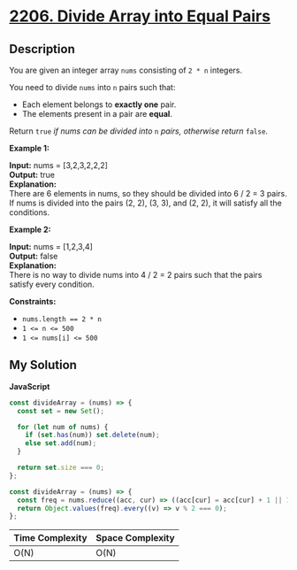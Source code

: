 # [2206. Divide Array into Equal Pairs](https://leetcode.com/problems/divide-array-into-equal-pairs)

## Description

You are given an integer array `nums` consisting of `2 * n` integers.

You need to divide `nums` into `n` pairs such that:

- Each element belongs to **exactly one** pair.
- The elements present in a pair are **equal**.

Return `true` _if nums can be divided into_ `n` _pairs, otherwise return_ `false`.

**Example 1:**

**Input:** nums = \[3,2,3,2,2,2\]  
**Output:** true  
**Explanation:**  
There are 6 elements in nums, so they should be divided into 6 / 2 = 3 pairs.  
If nums is divided into the pairs (2, 2), (3, 3), and (2, 2), it will satisfy all the conditions.

**Example 2:**

**Input:** nums = \[1,2,3,4\]  
**Output:** false  
**Explanation:**  
There is no way to divide nums into 4 / 2 = 2 pairs such that the pairs satisfy every condition.

**Constraints:**

- `nums.length == 2 * n`
- `1 <= n <= 500`
- `1 <= nums[i] <= 500`

## My Solution

**JavaScript**

```js
const divideArray = (nums) => {
  const set = new Set();

  for (let num of nums) {
    if (set.has(num)) set.delete(num);
    else set.add(num);
  }

  return set.size === 0;
};
```

```js
const divideArray = (nums) => {
  const freq = nums.reduce((acc, cur) => ((acc[cur] = acc[cur] + 1 || 1), acc), {});
  return Object.values(freq).every((v) => v % 2 === 0);
};
```

| Time Complexity | Space Complexity |
| --------------- | ---------------- |
| O(N)            | O(N)             |
